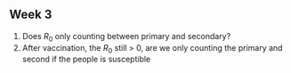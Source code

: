 ## Week 3

1. Does $R_0$ only counting between primary and secondary?
2. After vaccination, the $R_0$ still > 0, are we only counting the primary and second if the people is susceptible

